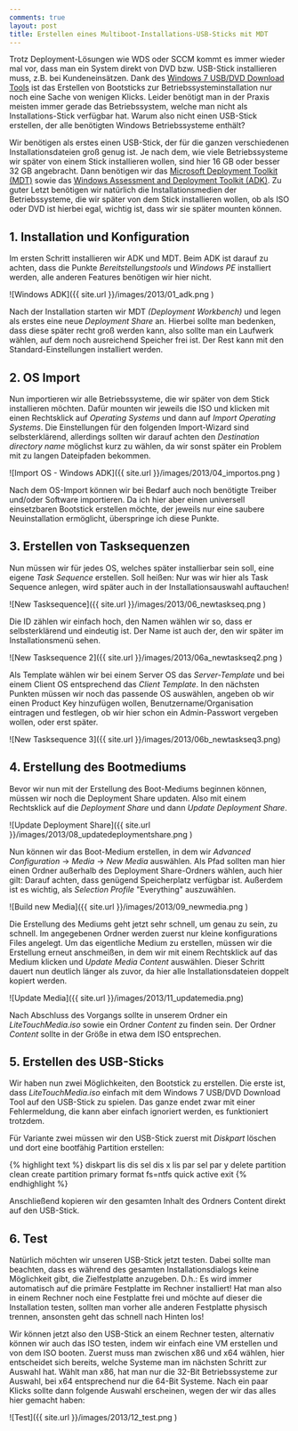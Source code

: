 ```yaml
---
comments: true
layout: post
title: Erstellen eines Multiboot-Installations-USB-Sticks mit MDT
---
```


Trotz Deployment-Lösungen wie WDS oder SCCM kommt es immer wieder mal vor, dass man ein System direkt von DVD bzw. USB-Stick installieren muss, z.B. bei Kundeneinsätzen. Dank des [Windows 7 USB/DVD Download Tools](http://www.microsoftstore.com/store/msusa/html/pbPage.Help_Win7_usbdvd_dwnTool) ist das Erstellen von Bootsticks zur Betriebssysteminstallation nur noch eine Sache von wenigen Klicks. Leider benötigt man in der Praxis meisten immer gerade das Betriebssystem, welche man nicht als Installations-Stick verfügbar hat. Warum also nicht einen USB-Stick erstellen, der alle benötigten Windows Betriebssysteme enthält?

Wir benötigen als erstes einen USB-Stick, der für die ganzen verschiedenen Installationsdateien groß genug ist. Je nach dem, wie viele Betriebssysteme wir später von einem Stick installieren wollen, sind hier 16 GB oder besser 32 GB angebracht. Dann benötigen wir das [Microsoft Deployment Toolkit (MDT)](http://www.microsoft.com/en-us/download/details.aspx?id=25175) sowie das [Windows Assessment and Deployment Toolkit (ADK)](http://www.microsoft.com/de-de/download/details.aspx?id=30652). Zu guter Letzt benötigen wir natürlich die Installationsmedien der Betriebssysteme, die wir später von dem Stick installieren wollen, ob als ISO oder DVD ist hierbei egal, wichtig ist, dass wir sie später mounten können.


## 1. Installation und Konfiguration


Im ersten Schritt installieren wir ADK und MDT. Beim ADK ist darauf zu achten, dass die Punkte _Bereitstellungstools_ und _Windows PE_ installiert werden, alle anderen Features benötigen wir hier nicht.


![Windows ADK]({{ site.url }}/images/2013/01_adk.png )


Nach der Installation starten wir MDT _(Deployment Workbench)_ und legen als erstes eine neue _Deployment Share_ an. Hierbei sollte man bedenken, dass diese später recht groß werden kann, also sollte man ein Laufwerk wählen, auf dem noch ausreichend Speicher frei ist. Der Rest kann mit den Standard-Einstellungen installiert werden.


## 2. OS Import


Nun importieren wir alle Betriebssysteme, die wir später von dem Stick installieren möchten. Dafür mounten wir jeweils die ISO und klicken mit einen Rechtsklick auf _Operating Systems_ und dann auf _Import Operating Systems_. Die Einstellungen für den folgenden Import-Wizard sind selbsterklärend, allerdings sollten wir darauf achten den _Destination directory name_ möglichst kurz zu wählen, da wir sonst später ein Problem mit zu langen Dateipfaden bekommen.


![Import OS - Windows ADK]({{ site.url }}/images/2013/04_importos.png )


Nach dem OS-Import können wir bei Bedarf auch noch benötigte Treiber und/oder Software importieren. Da ich hier aber einen universell einsetzbaren Bootstick erstellen möchte, der jeweils nur eine saubere Neuinstallation ermöglicht, überspringe ich diese Punkte.


## 3. Erstellen von Tasksequenzen


Nun müssen wir für jedes OS, welches später installierbar sein soll, eine eigene _Task Sequence_ erstellen. Soll heißen: Nur was wir hier als Task Sequence anlegen, wird später auch in der Installationsauswahl auftauchen!


![New Tasksequence]({{ site.url }}/images/2013/06_newtaskseq.png )


Die ID zählen wir einfach hoch, den Namen wählen wir so, dass er selbsterklärend und eindeutig ist. Der Name ist auch der, den wir später im Installationsmenü sehen.

![New Tasksequence 2]({{ site.url }}/images/2013/06a_newtaskseq2.png )


Als Template wählen wir bei einem Server OS das _Server-Template_ und bei einem Client OS entsprechend das _Client Template_. In den nächsten Punkten müssen wir noch das passende OS auswählen, angeben ob wir einen Product Key hinzufügen wollen, Benutzername/Organisation eintragen und festlegen, ob wir hier schon ein Admin-Passwort vergeben wollen, oder erst später.


![New Tasksequence 3]({{ site.url }}/images/2013/06b_newtaskseq3.png)


## 4. Erstellung des Bootmediums


Bevor wir nun mit der Erstellung des Boot-Mediums beginnen können, müssen wir noch die Deployment Share updaten. Also mit einem Rechtsklick auf die _Deployment Share_ und dann _Update Deployment Share_.

![Update Deployment Share]({{ site.url }}/images/2013/08_updatedeploymentshare.png )


Nun können wir das Boot-Medium erstellen, in dem wir _Advanced Configuration_ → _Media_ → _New Media_ auswählen. Als Pfad sollten man hier einen Ordner außerhalb des Deployment Share-Ordners wählen, auch hier gilt: Darauf achten, dass genügend Speicherplatz verfügbar ist. Außerdem ist es wichtig, als _Selection Profile_ "Everything" auszuwählen.

![Build new Media]({{ site.url }}/images/2013/09_newmedia.png )

Die Erstellung des Mediums geht jetzt sehr schnell, um genau zu sein, zu schnell. Im angegebenen Ordner werden zuerst nur kleine konfigurations Files angelegt. Um das eigentliche Medium zu erstellen, müssen wir die Erstellung erneut anschmeißen, in dem wir mit einem Rechtsklick auf das Medium klicken und _Update Media Content_ auswählen. Dieser Schritt dauert nun deutlich länger als zuvor, da hier alle Installationsdateien doppelt kopiert werden.


![Update Media]({{ site.url }}/images/2013/11_updatemedia.png)


Nach Abschluss des Vorgangs sollte in unserem Ordner ein _LiteTouchMedia.iso_ sowie ein Ordner _Content_ zu finden sein. Der Ordner _Content_ sollte in der Größe in etwa dem ISO entsprechen.


## 5. Erstellen des USB-Sticks


Wir haben nun zwei Möglichkeiten, den Bootstick zu erstellen. Die erste ist, dass _LiteTouchMedia.iso_ einfach mit dem Windows 7 USB/DVD Download Tool auf den USB-Stick zu spielen. Das ganze endet zwar mit einer Fehlermeldung, die kann aber einfach ignoriert werden, es funktioniert trotzdem.

Für Variante zwei müssen wir den USB-Stick zuerst mit _Diskpart_ löschen und dort eine bootfähig Partition erstellen:

{% highlight text %}
    diskpart
    lis dis
    sel dis x
    lis par
    sel par y
    delete partition
    clean
    create partition primary
    format fs=ntfs quick
    active
    exit
{% endhighlight %}

Anschließend kopieren wir den gesamten Inhalt des Ordners Content direkt auf den USB-Stick.


## 6. Test


Natürlich möchten wir unseren USB-Stick jetzt testen. Dabei sollte man beachten, dass es während des gesamten Installationsdialogs keine Möglichkeit gibt, die Zielfestplatte anzugeben. D.h.: Es wird immer automatisch auf die primäre Festplatte im Rechner installiert! Hat man also in einem Rechner noch eine Festplatte frei und möchte auf dieser die Installation testen, sollten man vorher alle anderen Festplatte physisch trennen, ansonsten geht das schnell nach Hinten los!

Wir können jetzt also den USB-Stick an einem Rechner testen, alternativ können wir auch das ISO testen, indem wir einfach eine VM erstellen und von dem ISO booten. Zuerst muss man zwischen x86 und x64 wählen, hier entscheidet sich bereits, welche Systeme man im nächsten Schritt zur Auswahl hat. Wählt man x86, hat man nur die 32-Bit Betriebssysteme zur Auswahl, bei x64 entsprechend nur die 64-Bit Systeme. Nach ein paar Klicks sollte dann folgende Auswahl erscheinen, wegen der wir das alles hier gemacht haben:


![Test]({{ site.url }}/images/2013/12_test.png )
